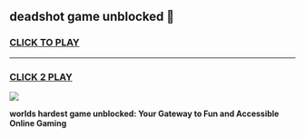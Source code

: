 
## deadshot game unblocked 👋
<h3>
<a href="https://premium.freeplayer.one?title=deadshot_game_unblocked&ref=13F">CLICK TO PLAY</a></h3>
<hr>

<h3>
<a href="https://premium.freeplayer.one?title=deadshot_game_unblocked&ref=13F">CLICK 2 PLAY</a>
  
</h3>

<a href="https://premium.freeplayer.one?title=deadshot_game_unblocked&ref=12F/"><img src="https://clearcache.store/games.png"></a>


**worlds hardest game unblocked: Your Gateway to Fun and Accessible Online Gaming**
